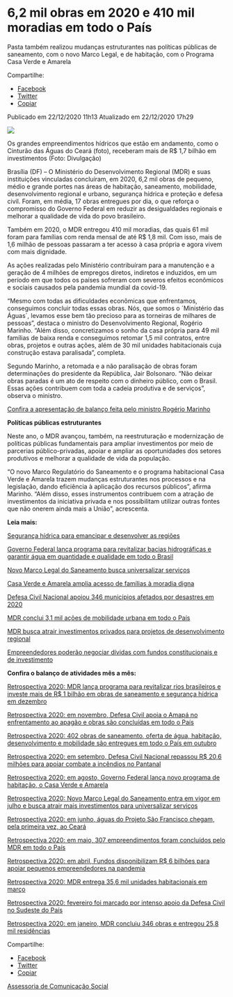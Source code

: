 
# 6,2 mil obras em 2020 e 410 mil moradias em todo o País 

Pasta também realizou mudanças estruturantes nas políticas públicas de saneamento, com o novo Marco Legal, e de habitação, com o Programa Casa Verde e Amarela

Compartilhe: 
*   [Facebook](https://www.facebook.com/sharer.php?u=https://www.gov.br/mdr/pt-br/noticias/mdr-conclui-6-2-mil-obras-em-2020-e-entrega-410-mil-moradias-em-todo-o-pais)
*    [Twitter](https://twitter.com/share?text=MDR%20conclui%206%2C2%20mil%20obras%20em%202020%20e%20entrega%20410%20mil%20moradias%20em%20todo%20o%20Pa%C3%ADs&url=https://www.gov.br/mdr/resolveuid/03b3d530d6834a81b32b577bdabc7195)
*   [Copiar](https://www.gov.br/mdr/pt-br/noticias/mdr-conclui-6-2-mil-obras-em-2020-e-entrega-410-mil-moradias-em-todo-o-pais)


Publicado em 22/12/2020 11h13 Atualizado em 22/12/2020 17h29

![ ](https://www.gov.br/mdr/pt-br/noticias/mdr-conclui-6-2-mil-obras-em-2020-e-entrega-410-mil-moradias-em-todo-o-pais/img_not_22_12.jpeg/@@images/48f81b5b-5752-4cbd-a910-ab3315ed0e02.jpeg)

Os grandes empreendimentos hídricos que estão em andamento, como o Cinturão das Águas do Ceará (foto), receberam mais de R$ 1,7 bilhão em investimentos (Foto: Divulgação)

Brasília (DF) – O Ministério do Desenvolvimento Regional (MDR) e suas instituições vinculadas concluíram, em 2020, 6,2 mil obras de pequeno, médio e grande portes nas áreas de habitação, saneamento, mobilidade, desenvolvimento regional e urbano, segurança hídrica e proteção e defesa civil. Foram, em média, 17 obras entregues por dia, o que reforça o compromisso do Governo Federal em reduzir as desigualdades regionais e melhorar a qualidade de vida do povo brasileiro.

Também em 2020, o MDR entregou 410 mil moradias, das quais 61 mil foram para famílias com renda mensal de até R$ 1,8 mil. Com isso, mais de 1,6 milhão de pessoas passaram a ter acesso à casa própria e agora vivem com mais dignidade.

As ações realizadas pelo Ministério contribuíram para a manutenção e a geração de 4 milhões de empregos diretos, indiretos e induzidos, em um período em que todos os países sofreram com severos efeitos econômicos e sociais causados pela pandemia mundial da covid-19.

“Mesmo com todas as dificuldades econômicas que enfrentamos, conseguimos concluir todas essas obras. Nós, que somos o ´Ministério das Águas´, levamos esse bem tão precioso para as torneiras de milhares de pessoas”, destaca o ministro do Desenvolvimento Regional, Rogério Marinho. “Além disso, concretizamos o sonho da casa própria para 49 mil famílias de baixa renda e conseguimos retomar 1,5 mil contratos, entre obras, projetos e outras ações, além de 30 mil unidades habitacionais cuja construção estava paralisada”, completa.

Segundo Marinho, a retomada e a não paralisação de obras foram determinações do presidente da República, Jair Bolsonaro. “Não deixar obras paradas é um ato de respeito com o dinheiro público, com o Brasil. Essas ações contribuem com toda a cadeia produtiva e de serviços”, observa o ministro.

[Confira a apresentação de balanço feita pelo ministro Rogério Marinho](https://www.gov.br/mdr/pt-br/apresentacao_V9.pdf)

**Políticas públicas estruturantes**

Neste ano, o MDR avançou, também, na reestruturação e modernização de políticas públicas fundamentais para ampliar investimentos por meio de parcerias público-privadas, apoiar e ampliar as oportunidades dos setores produtivos e melhorar a qualidade de vida da população.

“O novo Marco Regulatório do Saneamento e o programa habitacional Casa Verde e Amarela trazem mudanças estruturantes nos processos e na legislação, dando eficiência à aplicação dos recursos públicos”, afirma Marinho. “Além disso, esses instrumentos contribuem com a atração de investimentos da iniciativa privada e nos possibilitam utilizar outras fontes que não onerem ainda mais a União”, acrescenta.

**Leia mais:**

[Segurança hídrica para emancipar e desenvolver as regiões](http://www.gov.br/mdr/pt-br/seguranca-hidrica-para-emancipar-e-desenvolver-as-regioes)

[Governo Federal lança programa para revitalizar bacias hidrográficas e garantir água em quantidade e qualidade em todo o Brasil](http://www.gov.br/mdr/pt-br/noticias/governo-federal-lanca-programa-para-revitalizar-bacias-hidrografica-e-garantir-agua-em-quantidade-e-qualidade-em-todo-o-brasil)

[Novo Marco Legal do Saneamento busca universalizar serviços](http://www.gov.br/mdr/pt-br/novo-marco-legal-do-saneamento-busca-universalizar-servicos)

[Casa Verde e Amarela amplia acesso de famílias à moradia digna](http://www.gov.br/mdr/pt-br/casa-verde-e-amarela-amplia-acesso-de-familias-a-moradia-digna)

[Defesa Civil Nacional apoiou 346 municípios afetados por desastres em 2020](http://www.gov.br/mdr/pt-br/defesa-civil-nacional-apoiou-346-municipios-afetados-por-desastres-em-2020)

[MDR conclui 3,1 mil ações de mobilidade urbana em todo o País](http://www.gov.br/mdr/pt-br/mdr-conclui-3-1-contratos-de-mobilidade-urbana-em-todo-o-pais)

[MDR busca atrair investimentos privados para projetos de desenvolvimento regional](http://www.gov.br/mdr/pt-br/mdr-busca-atrair-investimentos-privados-para-projetos-de-desenvolvimento-regional)

[Empreendedores poderão negociar dívidas com fundos constitucionais e de investimento](https://www.gov.br/mdr/empreendedores-poderao-negociar-dividas-com-fundos-constitucionais-e-de-investimento)

  
**Confira o balanço de atividades mês a mês:**

[Retrospectiva 2020: MDR lança programa para revitalizar rios brasileiros e investe mais de R$ 1 bilhão em obras de saneamento e segurança hídrica em dezembro](http://www.gov.br/mdr/pt-br/noticias/mdr-lanca-programa-para-revitalizar-rios-brasileiros-e-investe-mais-de-r-1-bilhao-em-obras-de-saneamento-e-seguranca-hidrica-em-dezembro)

[Retrospectiva 2020: em novembro, Defesa Civil apoia o Amapá no enfrentamento ao apagão e obras são concluídas em todo o País](https://www.gov.br/mdr/retrospectiva-2020-em-novembro-defesa-civil-apoia-o-amapa-no-enfrentamento-ao-apagao-e-obras-sao-concluidas-em-todo-o-pais)

[Retrospectiva 2020: 402 obras de saneamento, oferta de água, habitação, desenvolvimento e mobilidade são entregues em todo o País em outubro](https://www.gov.br/mdr/retrospectiva-2020-402-obras-de-saneamento-oferta-de-agua-habitacao-desenvolvimento-e-mobilidade-sao-entregues-em-todo-o-pais-em-outubro)

[Retrospectiva 2020: em setembro, Defesa Civil Nacional repassou R$ 20,6 milhões para apoiar combate a incêndios no Pantanal](https://www.gov.br/mdr/retrospectiva-2020-em-setembro-defesa-civil-nacional-repassou-r-20-6-milhoes-para-apoiar-combate-a-incendios-no-pantanal)

[Retrospectiva 2020: em agosto, Governo Federal lança novo programa de habitação, o Casa Verde e Amarela](https://www.gov.br/mdr/retrospectiva-2020-em-agosto-governo-federal-lanca-novo-programa-de-habitacao-o-casa-verde-e-amarela)

[Retrospectiva 2020: Novo Marco Legal do Saneamento entra em vigor em julho e busca atrair mais investimentos para universalizar serviços](https://www.gov.br/mdr/retrospectiva-2020-novo-marco-legal-do-saneamento-entra-em-vigor-em-julho-e-busca-atrair-mais-investimentos-para-universalizar-servicos)

[Retrospectiva 2020: em junho, águas do Projeto São Francisco chegam, pela primeira vez, ao Ceará](https://www.gov.br/mdr/retrospectiva-2020-em-junho-aguas-do-projeto-sao-francisco-chegam-pela-primeira-vez-ao-ceara)

[Retrospectiva 2020: em maio, 307 empreendimentos foram concluídos pelo MDR em todo o País](https://www.gov.br/mdr/em-maio-307-empreendimentos-foram-concluidos-pelo-mdr-em-todo-o-pais)

[Retrospectiva 2020: em abril, Fundos disponibilizam R$ 6 bilhões para apoiar pequenos empreendedores na pandemia](https://www.gov.br/mdr/retrospectiva-2020-em-abril-fundos-disponibilizam-r-6-bilhoes-para-apoiar-pequenos-empreendedores-na-pandemia)

[Retrospectiva 2020: MDR entrega 35,6 mil unidades habitacionais em março](https://www.gov.br/mdr/retrospectiva-2020-mdr-entrega-35-6-mil-unidades-habitacionais-em-marco)

[Retrospectiva 2020: fevereiro foi marcado por intenso apoio da Defesa Civil no Sudeste do País](https://www.gov.br/mdr/retrospectiva-2020-fevereiro-foi-marcado-por-intenso-apoio-da-defesa-civil-no-sudeste-do-pais)

[Retrospectiva 2020: em janeiro, MDR concluiu 346 obras e entregou 25,8 mil residências](https://www.gov.br/mdr/em-janeiro-mdr-concluiu-346-obras-e-entregou-25-8-mil-residencias)

Compartilhe: 
*   [Facebook](https://www.facebook.com/sharer.php?u=https://www.gov.br/mdr/pt-br/noticias/mdr-conclui-6-2-mil-obras-em-2020-e-entrega-410-mil-moradias-em-todo-o-pais)
*    [Twitter](https://twitter.com/share?text=MDR%20conclui%206%2C2%20mil%20obras%20em%202020%20e%20entrega%20410%20mil%20moradias%20em%20todo%20o%20Pa%C3%ADs&url=https://www.gov.br/mdr/resolveuid/03b3d530d6834a81b32b577bdabc7195)
*   [Copiar](https://www.gov.br/mdr/pt-br/noticias/mdr-conclui-6-2-mil-obras-em-2020-e-entrega-410-mil-moradias-em-todo-o-pais)


[Assessoria de Comunicação Social](/docs/desenvolvimento-regional/links)
